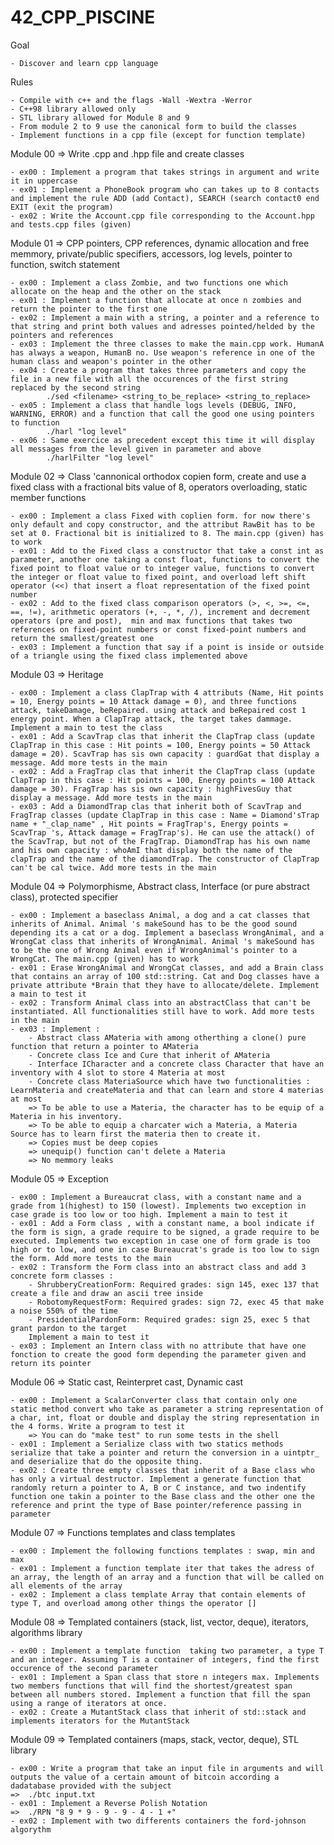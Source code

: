 # 42_CPP_PISCINE

Goal

    - Discover and learn cpp language

Rules

    - Compile with c++ and the flags -Wall -Wextra -Werror
    - C++98 library allowed only
    - STL library allowed for Module 8 and 9
    - From module 2 to 9 use the canonical form to build the classes
    - Implement functions in a cpp file (except for function template)

Module 00 => Write .cpp and .hpp file and create classes
    
    - ex00 : Implement a program that takes strings in argument and write it in uppercase
    - ex01 : Implement a PhoneBook program who can takes up to 8 contacts and implement the rule ADD (add Contact), SEARCH (search contact0 end EXIT (exit the program)
    - ex02 : Write the Account.cpp file corresponding to the Account.hpp and tests.cpp files (given)

Module 01 => CPP pointers, CPP references, dynamic allocation and free memmory, private/public specifiers,  accessors, log levels, pointer to function, switch statement
    
    - ex00 : Implement a class Zombie, and two functions one which allocate on the heap and the other on the stack
    - ex01 : Implement a function that allocate at once n zombies and return the pointer to the first one
    - ex02 : Implement a main with a string, a pointer and a reference to that string and print both values and adresses pointed/helded by the pointers and references
    - ex03 : Implement the three classes to make the main.cpp work. HumanA has always a weapon, HumanB no. Use weapon's reference in one of the human class and weapon's pointer in the other
    - ex04 : Create a program that takes three parameters and copy the file in a new file with all the occurences of the first string replaced by the second string
            ./sed <filename> <string_to_be_replace> <string_to_replace>
    - ex05 : Implement a class that handle logs levels (DEBUG, INFO, WARNING, ERROR) and a function that call the good one using pointers to function
            ./harl "log level"
    - ex06 : Same exercice as precedent except this time it will display all messages from the level given in parameter and above
            ./harlFilter "log level"

Module 02 => Class 'cannonical orthodox copien form, create and use a fixed class with a fractional bits value of 8, operators overloading, static member functions
    
    - ex00 : Implement a class Fixed with coplien form. for now there's only default and copy constructor, and the attribut RawBit has to be set at 0. Fractional bit is initialized to 8. The main.cpp (given) has to work
    - ex01 : Add to the Fixed class a constructor that take a const int as parameter, another one taking a const float, functions to convert the fixed point to float value or to integer value, functions to convert the integer or float value to fixed point, and overload left shift operator (<<) that insert a float representation of the fixed point number
    - ex02 : Add to the fixed class comparison operators (>, <, >=, <=, ==, !=), arithmetic operators (+, -, *, /), increment and decrement operators (pre and post),  min and max functions that takes two references on fixed-point numbers or const fixed-point numbers and return the smallest/greatest one
    - ex03 : Implement a function that say if a point is inside or outside of a triangle using the fixed class implemented above
    
Module 03 => Heritage
    
    - ex00 : Implement a class ClapTrap with 4 attributs (Name, Hit points = 10, Energy points = 10 Attack damage = 0), and three functions attack, takeDamage, beRepaired. using attack and beRepaired cost 1 energy point. When a ClapTrap attack, the target takes dammage. Implement a main to test the class
    - ex01 : Add a ScavTrap clas that inherit the ClapTrap class (update ClapTrap in this case : Hit points = 100, Energy points = 50 Attack damage = 20). ScavTrap has sis own capacity : guardGat that display a message. Add more tests in the main
    - ex02 : Add a FragTrap clas that inherit the ClapTrap class (update ClapTrap in this case : Hit points = 100, Energy points = 100 Attack damage = 30). FragTrap has sis own capacity : highFivesGuy that display a message. Add more tests in the main
    - ex03 : Add a DiamondTrap clas that inherit both of ScavTrap and FragTrap classes (update ClapTrap in this case : Name = Diamond'sTrap name + "_clap_name" , Hit points = FragTrap's, Energy points = ScavTrap 's, Attack damage = FragTrap's). He can use the attack() of the ScavTrap, but not of the FragTrap. DiamondTrap has his own name and his own capacity : whoAmI that display both the name of the clapTrap and the name of the diamondTrap. The constructor of ClapTrap can't be cal twice. Add more tests in the main

Module 04 => Polymorphisme, Abstract class, Interface (or pure abstract class), protected specifier
    
    - ex00 : Implement a baseclass Animal, a dog and a cat classes that inherits of Animal. Animal 's makeSound has to be the good sound depending its a cat or a dog. Implement a baseclass WrongAnimal, and a WrongCat class that inherits of WrongAnimal. Animal 's makeSound has to be the one of Wrong Animal even if WrongAnimal's pointer to a WrongCat. The main.cpp (given) has to work
    - ex01 : Erase WrongAnimal and WrongCat classes, and add a Brain class that contains an array of 100 std::string. Cat and Dog classes have a private attribute *Brain that they have to allocate/delete. Implement a main to test it
    - ex02 : Transform Animal class into an abstractClass that can't be instantiated. All functionalities still have to work. Add more tests in the main
    - ex03 : Implement :
        - Abstract class AMateria with among otherthing a clone() pure function that return a pointer to AMateria
        - Concrete class Ice and Cure that inherit of AMateria
        - Interface ICharacter and a concrete class Character that have an inventory with 4 slot to store 4 Materia at most
        - Concrete class MateriaSource which have two functionalities : LearnMateria and createMateria and that can learn and store 4 materias at most
        => To be able to use a Materia, the character has to be equip of a Materia in his inventory.
        => To be able to equip a charcater wich a Materia, a Materia Source has to learn first the materia then to create it.
        => Copies must be deep copies
        => unequip() function can't delete a Materia
        => No memmory leaks
    
Module 05 => Exception
    
    - ex00 : Implement a Bureaucrat class, with a constant name and a grade from 1(highest) to 150 (lowest). Implements two exception in case grade is too low or too high. Implement a main to test it
    - ex01 : Add a Form class , with a constant name, a bool indicate if the form is sign, a grade require to be signed, a grade require to be executed. Implements two exception in case one of form grade is too high or to low, and one in case Bureaucrat's grade is too low to sign the form. Add more tests to the main
    - ex02 : Transform the Form class into an abstract class and add 3 concrete form classes :
        - ShrubberyCreationForm: Required grades: sign 145, exec 137 that create a file and draw an ascii tree inside
        - RobotomyRequestForm: Required grades: sign 72, exec 45 that make a noise 550% of the time
        - PresidentialPardonForm: Required grades: sign 25, exec 5 that grant pardon to the target
        Implement a main to test it
    - ex03 : Implement an Intern class with no attribute that have one fonction to create the good form depending the parameter given and return its pointer
    
Module 06 => Static cast, Reinterpret cast, Dynamic cast
    
    - ex00 : Implement a ScalarConverter class that contain only one static method convert who take as parameter a string representation of a char, int, float or double and display the string representation in the 4 forms. Write a program to test it
        => You can do "make test" to run some tests in the shell
    - ex01 : Implement a Serialize class with two statics methods serialize that take a pointer and return the conversion in a uintptr_ and deserialize that do the opposite thing.
    - ex02 : Create three empty classes that inherit of a Base class who has only a virtual destructor. Implement a generate function that randomly return a pointer to A, B or C instance, and two indentify function one takin a pointer to the Base class and the other one the reference and print the type of Base pointer/reference passing in parameter 

Module 07 => Functions templates and class templates
    
    - ex00 : Implement the following functions templates : swap, min and max
    - ex01 : Implement a function template iter that takes the adress of an array, the length of an array and a function that will be called on all elements of the array
    - ex02 : Implement a class template Array that contain elements of type T, and overload among other things the operator [] 

Module 08 => Templated containers (stack, list, vector, deque), iterators, algorithms library
    
    - ex00 : Implement a template function  taking two parameter, a type T and an integer. Assuming T is a container of integers, find the first occurence of the second parameter
    - ex01 : Implement a Span class that store n integers max. Implements two members functions that will find the shortest/greatest span between all numbers stored. Implement a function that fill the span using a range of iterators at once.
    - ex02 : Create a MutantStack class that inherit of std::stack and implements iterators for the MutantStack
    
Module 09 => Templated containers (maps, stack, vector, deque), STL library
    
    - ex00 : Write a program that take an input file in arguments and will outputs the value of a certain amount of bitcoin according a dadatabase provided with the subject
    =>  ./btc input.txt
    - ex01 : Implement a Reverse Polish Notation
    =>  ./RPN "8 9 * 9 - 9 - 9 - 4 - 1 +"
    - ex02 : Implement with two differents containers the ford-johnson algorythm
    
